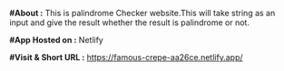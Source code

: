 **#About :**
This is palindrome Checker website.This will take string as an input and give the result whether the result is palindrome or not.

**#App Hosted on :**
Netlify

**#Visit & Short URL :**
https://famous-crepe-aa26ce.netlify.app/
